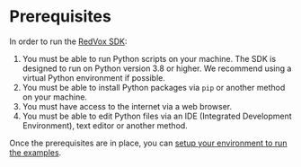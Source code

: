 # Prerequisites

In order to run the [RedVox SDK](https://github.com/RedVoxInc/redvox-python-sdk):

1. You must be able to run Python scripts on your machine.  The SDK is designed to run on Python version 
   3.8 or higher.  We recommend using a virtual Python environment if possible.
2. You must be able to install Python packages via `pip` or another method on your machine.
3. You must have access to the internet via a web browser.
4. You must be able to edit Python files via an IDE (Integrated Development Environment), text editor or another method.

Once the prerequisites are in place, you can [setup your environment to run the examples](getting_data.md).